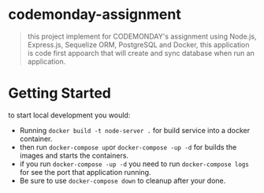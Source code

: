 ﻿# codemonday-assignment
> this project implement for CODEMONDAY's assignment using Node.js, Express.js, Sequelize ORM, PostgreSQL and Docker,
> this application is code first appoarch that will create and sync database when run an application.

# Getting Started
to start local development you would:
  - Running `docker build -t node-server .` for build service into a docker container.
  - then run `docker-compose up`or `docker-compose -up -d` for builds the images and starts the containers.
  - if you run `docker-compose -up -d` you need to run `docker-compose logs` for see the port that application running.
  - Be sure to use `docker-compose down` to cleanup after your done. 
